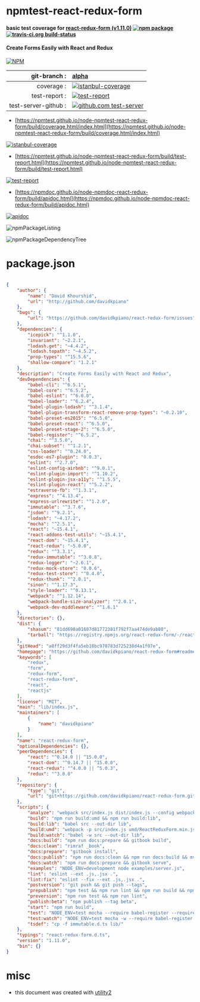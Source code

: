 # npmtest-react-redux-form

#### basic test coverage for  [react-redux-form (v1.11.0)](https://github.com/davidkpiano/react-redux-form#readme)  [![npm package](https://img.shields.io/npm/v/npmtest-react-redux-form.svg?style=flat-square)](https://www.npmjs.org/package/npmtest-react-redux-form) [![travis-ci.org build-status](https://api.travis-ci.org/npmtest/node-npmtest-react-redux-form.svg)](https://travis-ci.org/npmtest/node-npmtest-react-redux-form)

#### Create Forms Easily with React and Redux

[![NPM](https://nodei.co/npm/react-redux-form.png?downloads=true&downloadRank=true&stars=true)](https://www.npmjs.com/package/react-redux-form)

| git-branch : | [alpha](https://github.com/npmtest/node-npmtest-react-redux-form/tree/alpha)|
|--:|:--|
| coverage : | [![istanbul-coverage](https://npmtest.github.io/node-npmtest-react-redux-form/build/coverage.badge.svg)](https://npmtest.github.io/node-npmtest-react-redux-form/build/coverage.html/index.html)|
| test-report : | [![test-report](https://npmtest.github.io/node-npmtest-react-redux-form/build/test-report.badge.svg)](https://npmtest.github.io/node-npmtest-react-redux-form/build/test-report.html)|
| test-server-github : | [![github.com test-server](https://npmtest.github.io/node-npmtest-react-redux-form/GitHub-Mark-32px.png)](https://npmtest.github.io/node-npmtest-react-redux-form/build/app/index.html) | | build-artifacts : | [![build-artifacts](https://npmtest.github.io/node-npmtest-react-redux-form/glyphicons_144_folder_open.png)](https://github.com/npmtest/node-npmtest-react-redux-form/tree/gh-pages/build)|

- [https://npmtest.github.io/node-npmtest-react-redux-form/build/coverage.html/index.html](https://npmtest.github.io/node-npmtest-react-redux-form/build/coverage.html/index.html)

[![istanbul-coverage](https://npmtest.github.io/node-npmtest-react-redux-form/build/screenCapture.buildCi.browser.%252Ftmp%252Fbuild%252Fcoverage.lib.html.png)](https://npmtest.github.io/node-npmtest-react-redux-form/build/coverage.html/index.html)

- [https://npmtest.github.io/node-npmtest-react-redux-form/build/test-report.html](https://npmtest.github.io/node-npmtest-react-redux-form/build/test-report.html)

[![test-report](https://npmtest.github.io/node-npmtest-react-redux-form/build/screenCapture.buildCi.browser.%252Ftmp%252Fbuild%252Ftest-report.html.png)](https://npmtest.github.io/node-npmtest-react-redux-form/build/test-report.html)

- [https://npmdoc.github.io/node-npmdoc-react-redux-form/build/apidoc.html](https://npmdoc.github.io/node-npmdoc-react-redux-form/build/apidoc.html)

[![apidoc](https://npmdoc.github.io/node-npmdoc-react-redux-form/build/screenCapture.buildCi.browser.%252Ftmp%252Fbuild%252Fapidoc.html.png)](https://npmdoc.github.io/node-npmdoc-react-redux-form/build/apidoc.html)

![npmPackageListing](https://npmtest.github.io/node-npmtest-react-redux-form/build/screenCapture.npmPackageListing.svg)

![npmPackageDependencyTree](https://npmtest.github.io/node-npmtest-react-redux-form/build/screenCapture.npmPackageDependencyTree.svg)



# package.json

```json

{
    "author": {
        "name": "David Khourshid",
        "url": "http://github.com/davidkpiano"
    },
    "bugs": {
        "url": "https://github.com/davidkpiano/react-redux-form/issues"
    },
    "dependencies": {
        "icepick": "^1.1.0",
        "invariant": "~2.2.1",
        "lodash.get": "~4.4.2",
        "lodash.topath": "~4.5.2",
        "prop-types": "^15.5.6",
        "shallow-compare": "1.2.1"
    },
    "description": "Create Forms Easily with React and Redux",
    "devDependencies": {
        "babel-cli": "^6.5.1",
        "babel-core": "^6.5.2",
        "babel-eslint": "^6.0.0",
        "babel-loader": "^6.2.4",
        "babel-plugin-lodash": "^3.1.4",
        "babel-plugin-transform-react-remove-prop-types": "~0.2.10",
        "babel-preset-es2015": "^6.5.0",
        "babel-preset-react": "^6.5.0",
        "babel-preset-stage-2": "^6.5.0",
        "babel-register": "^6.5.2",
        "chai": "^3.5.0",
        "chai-subset": "^1.2.1",
        "css-loader": "^0.24.0",
        "esdoc-es7-plugin": "0.0.3",
        "eslint": "^2.7.0",
        "eslint-config-airbnb": "^9.0.1",
        "eslint-plugin-import": "^1.10.2",
        "eslint-plugin-jsx-a11y": "^1.5.5",
        "eslint-plugin-react": "^5.2.2",
        "estraverse-fb": "^1.3.1",
        "express": "^4.13.4",
        "express-urlrewrite": "^1.2.0",
        "immutable": "^3.7.6",
        "jsdom": "^9.2.1",
        "lodash": "~4.17.2",
        "mocha": "^2.5.1",
        "react": "~15.4.1",
        "react-addons-test-utils": "~15.4.1",
        "react-dom": "~15.4.1",
        "react-redux": "~5.0.0",
        "redux": "^3.3.1",
        "redux-immutable": "^3.0.8",
        "redux-logger": "~2.6.1",
        "redux-mock-store": "0.0.6",
        "redux-test-store": "^0.4.0",
        "redux-thunk": "^2.0.1",
        "sinon": "^1.17.3",
        "style-loader": "^0.13.1",
        "webpack": "^1.12.14",
        "webpack-bundle-size-analyzer": "^2.0.1",
        "webpack-dev-middleware": "^1.6.1"
    },
    "directories": {},
    "dist": {
        "shasum": "81dd698a01687d81772381f792f7aa474de9ab80",
        "tarball": "https://registry.npmjs.org/react-redux-form/-/react-redux-form-1.11.0.tgz"
    },
    "gitHead": "a8ff29d3f4fa5eb18bc970783d725238d4a1f07e",
    "homepage": "https://github.com/davidkpiano/react-redux-form#readme",
    "keywords": [
        "redux",
        "form",
        "redux-form",
        "react-redux-form",
        "react",
        "reactjs"
    ],
    "license": "MIT",
    "main": "lib/index.js",
    "maintainers": [
        {
            "name": "davidkpiano"
        }
    ],
    "name": "react-redux-form",
    "optionalDependencies": {},
    "peerDependencies": {
        "react": "^0.14.0 || ^15.0.0",
        "react-dom": "^0.14.7 || ^15.0.0",
        "react-redux": "^4.0.0 || ^5.0.3",
        "redux": "^3.0.0"
    },
    "repository": {
        "type": "git",
        "url": "git+https://github.com/davidkpiano/react-redux-form.git"
    },
    "scripts": {
        "analyze": "webpack src/index.js dist/index.js --config webpack.config.prod.js --json > stats.json",
        "build": "npm run build:umd && npm run build:lib",
        "build:lib": "babel src --out-dir lib",
        "build:umd": "webpack -p src/index.js umd/ReactReduxForm.min.js --config webpack.config.prod.js",
        "build:watch": "babel -w src --out-dir lib",
        "docs:build": "npm run docs:prepare && gitbook build",
        "docs:clean": "rimraf _book",
        "docs:prepare": "gitbook install",
        "docs:publish": "npm run docs:clean && npm run docs:build && mv ./_book/index.html ./_book/docs.html && cp -a ./home/ ./_book/ && cd _book && git init && git commit --allow-empty -m 'Update docs' && git checkout -b gh-pages && touch .nojekyll && git add . && git commit -am 'Update docs' && git push git@github.com:davidkpiano/react-redux-form gh-pages --force",
        "docs:watch": "npm run docs:prepare && gitbook serve",
        "examples": "NODE_ENV=development node examples/server.js",
        "lint": "eslint --ext .js,.jsx .",
        "lint:fix": "eslint --fix --ext .js,.jsx .",
        "postversion": "git push && git push --tags",
        "prepublish": "npm test && npm run lint && npm run build && npm run tsdef",
        "preversion": "npm run test && npm run lint",
        "publish:beta": "npm publish --tag beta",
        "start": "npm run build",
        "test": "NODE_ENV=test mocha --require babel-register --require ./test/spec-setup.js",
        "test:watch": "NODE_ENV=test mocha -w --require babel-register --require ./test/spec-setup.js",
        "tsdef": "cp -f immutable.d.ts lib/"
    },
    "typings": "react-redux-form.d.ts",
    "version": "1.11.0",
    "bin": {}
}
```



# misc
- this document was created with [utility2](https://github.com/kaizhu256/node-utility2)
